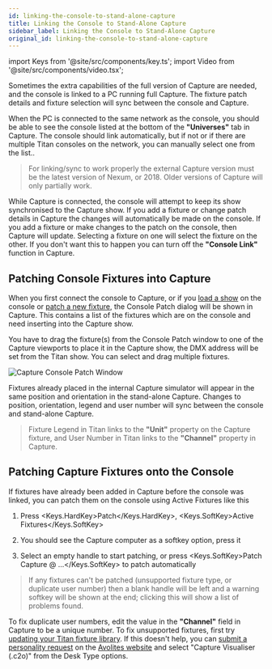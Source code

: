 ```yaml
---
id: linking-the-console-to-stand-alone-capture
title: Linking the Console to Stand-Alone Capture
sidebar_label: Linking the Console to Stand-Alone Capture
original_id: linking-the-console-to-stand-alone-capture
---
```


import Keys from '@site/src/components/key.ts';
import Video from '@site/src/components/video.tsx';

Sometimes the extra capabilities of the full version of Capture are
needed, and the console is linked to a PC running full Capture. The
fixture patch details and fixture selection will sync between the
console and Capture.

When the PC is connected to the same network as the console, you should
be able to see the console listed at the bottom of the <strong>"Universes"</strong> tab
in Capture. The console should link automatically, but if not or if
there are multiple Titan consoles on the network, you can manually
select one from the list..

> For linking/sync to work properly the external Capture version must be the latest version of Nexum, or 2018. Older versions of Capture will only partially work.

While Capture is connected, the console will attempt to keep its show
synchronised to the Capture show. If you add a fixture or change patch
details in Capture the changes will automatically be made on the
console. If you add a fixture or make changes to the patch on the
console, then Capture will update. Selecting a fixture on one will
select the fixture on the other. If you don't want this to happen you
can turn off the <strong>"Console Link"</strong> function in Capture.

## Patching Console Fixtures into Capture

When you first connect the console to Capture, or if you [load a show](../titan-basics/loading-and-saving-shows.md#loading-a-show) on
the console or [patch a new fixture](../patching/patching-new-fixtures-or-dimmers.md), the Console Patch dialog will be
shown in Capture. This contains a list of the fixtures which are on the
console and need inserting into the Capture show.

You have to drag the fixture(s) from the Console Patch window to one of
the Capture viewports to place it in the Capture show, the DMX address
will be set from the Titan show. You can select and drag multiple
fixtures.

![Capture Console Patch Window](/docs/images/Capture-Console-Patch-Window.png)

Fixtures already placed in the internal Capture simulator will appear in
the same position and orientation in the stand-alone Capture. Changes to
position, orientation, legend and user number will sync between the
console and stand-alone Capture.

> Fixture Legend in Titan links to the <strong>"Unit"</strong> property on the Capture fixture, and User Number in Titan links to the <strong>"Channel"</strong> property in Capture.

## Patching Capture Fixtures onto the Console

If fixtures have already been added in Capture before the console was
linked, you can patch them on the console using Active Fixtures like
this

1. Press <Keys.HardKey>Patch</Keys.HardKey>, <Keys.SoftKey>Active Fixtures</Keys.SoftKey>

2. You should see the Capture computer as a softkey option, press it

3. Select an empty handle to start patching, or press <Keys.SoftKey>Patch Capture @
...</Keys.SoftKey> to patch automatically

> If any fixtures can't be patched (unsupported fixture type, or
duplicate user number) then a blank handle will be left and a warning
softkey will be shown at the end; clicking this will show a list of
problems found.

To fix duplicate user numbers, edit the value in the <strong>"Channel"</strong> field in
Capture to be a unique number. To fix unsupported fixtures, first try
[updating your Titan fixture library](../fixture-personalities.md#updating-the-personality-library-on-the-console). If this doesn't help, you can
[submit a personality request](../fixture-personalities.md#requesting-a-new-fixture-personality) on the [Avolites website](https://personalities.avolites.com/?mainPage=Request%20Queue.asp&) and select "Capture
Visualiser (.c2o)" from the Desk Type options.